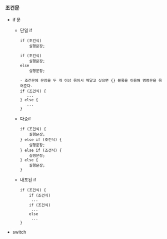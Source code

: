 ### 조건문

- if 문

  - 단일 if

    ```
    if (조건식)
    	실행문장;
    ```

    ```
    if (조건식)
    	실행문장;
    else
    	실행문장;
    ```

    ```
    - 조건문에 문장을 두 개 이상 묶어서 매달고 싶으면 {} 블록을 이용해 명령문을 묶어준다.
    if (조건식) {
       ...
    } else {
       ...
    }
    ```

  - 다중if

    ```
    if (조건식) {
    	실행문장;
    } else if (조건식) {
    	실행문장;
    } else if (조건식) {
    	실행문장;
    } else {
    	실행문장;
    }
    ```

  - 내포된 if

    ```
    if (조건식) {
    	if (조건식)
    	 ...
    	if (조건식)
    	 ...
    	else
    	 ...
    }
    ```

- switch